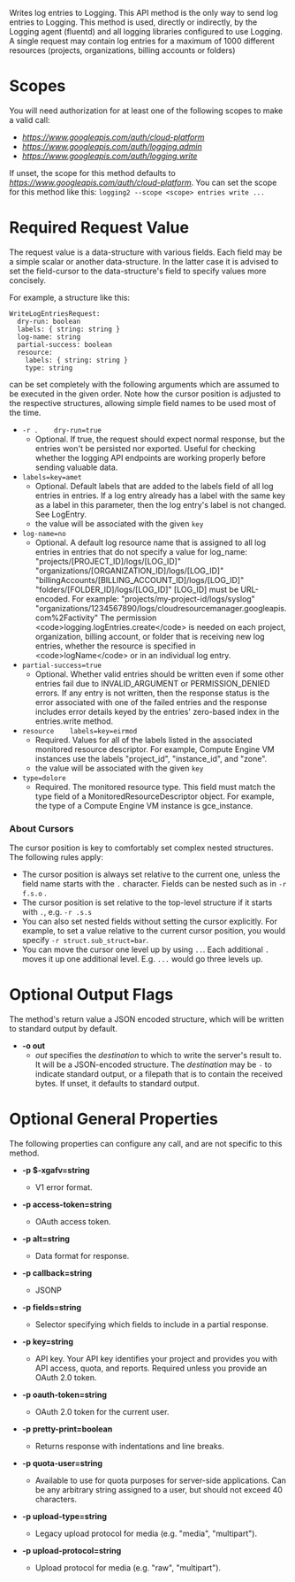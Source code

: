 Writes log entries to Logging. This API method is the only way to send log entries to Logging. This method is used, directly or indirectly, by the Logging agent (fluentd) and all logging libraries configured to use Logging. A single request may contain log entries for a maximum of 1000 different resources (projects, organizations, billing accounts or folders)
# Scopes

You will need authorization for at least one of the following scopes to make a valid call:

* *https://www.googleapis.com/auth/cloud-platform*
* *https://www.googleapis.com/auth/logging.admin*
* *https://www.googleapis.com/auth/logging.write*

If unset, the scope for this method defaults to *https://www.googleapis.com/auth/cloud-platform*.
You can set the scope for this method like this: `logging2 --scope <scope> entries write ...`
# Required Request Value

The request value is a data-structure with various fields. Each field may be a simple scalar or another data-structure.
In the latter case it is advised to set the field-cursor to the data-structure's field to specify values more concisely.

For example, a structure like this:
```
WriteLogEntriesRequest:
  dry-run: boolean
  labels: { string: string }
  log-name: string
  partial-success: boolean
  resource:
    labels: { string: string }
    type: string

```

can be set completely with the following arguments which are assumed to be executed in the given order. Note how the cursor position is adjusted to the respective structures, allowing simple field names to be used most of the time.

* `-r .    dry-run=true`
    - Optional. If true, the request should expect normal response, but the entries won&#39;t be persisted nor exported. Useful for checking whether the logging API endpoints are working properly before sending valuable data.
* `labels=key=amet`
    - Optional. Default labels that are added to the labels field of all log entries in entries. If a log entry already has a label with the same key as a label in this parameter, then the log entry&#39;s label is not changed. See LogEntry.
    - the value will be associated with the given `key`
* `log-name=no`
    - Optional. A default log resource name that is assigned to all log entries in entries that do not specify a value for log_name:
        &#34;projects/[PROJECT_ID]/logs/[LOG_ID]&#34;
        &#34;organizations/[ORGANIZATION_ID]/logs/[LOG_ID]&#34;
        &#34;billingAccounts/[BILLING_ACCOUNT_ID]/logs/[LOG_ID]&#34;
        &#34;folders/[FOLDER_ID]/logs/[LOG_ID]&#34;
        [LOG_ID] must be URL-encoded. For example:
        &#34;projects/my-project-id/logs/syslog&#34;
        &#34;organizations/1234567890/logs/cloudresourcemanager.googleapis.com%2Factivity&#34;
        The permission &lt;code&gt;logging.logEntries.create&lt;/code&gt; is needed on each project, organization, billing account, or folder that is receiving new log entries, whether the resource is specified in &lt;code&gt;logName&lt;/code&gt; or in an individual log entry.
* `partial-success=true`
    - Optional. Whether valid entries should be written even if some other entries fail due to INVALID_ARGUMENT or PERMISSION_DENIED errors. If any entry is not written, then the response status is the error associated with one of the failed entries and the response includes error details keyed by the entries&#39; zero-based index in the entries.write method.
* `resource    labels=key=eirmod`
    - Required. Values for all of the labels listed in the associated monitored resource descriptor. For example, Compute Engine VM instances use the labels &#34;project_id&#34;, &#34;instance_id&#34;, and &#34;zone&#34;.
    - the value will be associated with the given `key`
* `type=dolore`
    - Required. The monitored resource type. This field must match the type field of a MonitoredResourceDescriptor object. For example, the type of a Compute Engine VM instance is gce_instance.



### About Cursors

The cursor position is key to comfortably set complex nested structures. The following rules apply:

* The cursor position is always set relative to the current one, unless the field name starts with the `.` character. Fields can be nested such as in `-r f.s.o` .
* The cursor position is set relative to the top-level structure if it starts with `.`, e.g. `-r .s.s`
* You can also set nested fields without setting the cursor explicitly. For example, to set a value relative to the current cursor position, you would specify `-r struct.sub_struct=bar`.
* You can move the cursor one level up by using `..`. Each additional `.` moves it up one additional level. E.g. `...` would go three levels up.


# Optional Output Flags

The method's return value a JSON encoded structure, which will be written to standard output by default.

* **-o out**
    - *out* specifies the *destination* to which to write the server's result to.
      It will be a JSON-encoded structure.
      The *destination* may be `-` to indicate standard output, or a filepath that is to contain the received bytes.
      If unset, it defaults to standard output.
# Optional General Properties

The following properties can configure any call, and are not specific to this method.

* **-p $-xgafv=string**
    - V1 error format.

* **-p access-token=string**
    - OAuth access token.

* **-p alt=string**
    - Data format for response.

* **-p callback=string**
    - JSONP

* **-p fields=string**
    - Selector specifying which fields to include in a partial response.

* **-p key=string**
    - API key. Your API key identifies your project and provides you with API access, quota, and reports. Required unless you provide an OAuth 2.0 token.

* **-p oauth-token=string**
    - OAuth 2.0 token for the current user.

* **-p pretty-print=boolean**
    - Returns response with indentations and line breaks.

* **-p quota-user=string**
    - Available to use for quota purposes for server-side applications. Can be any arbitrary string assigned to a user, but should not exceed 40 characters.

* **-p upload-type=string**
    - Legacy upload protocol for media (e.g. &#34;media&#34;, &#34;multipart&#34;).

* **-p upload-protocol=string**
    - Upload protocol for media (e.g. &#34;raw&#34;, &#34;multipart&#34;).
